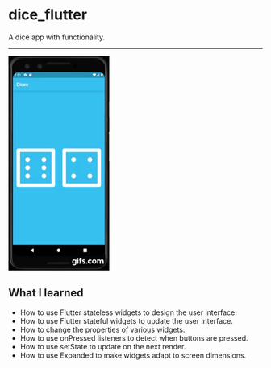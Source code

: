 # dice_flutter

A dice app with functionality.
***

![app](docs/gif.gif)

## What I learned

- How to use Flutter stateless widgets to design the user interface.
- How to use Flutter stateful widgets to update the user interface.
- How to change the properties of various widgets.
- How to use onPressed listeners to detect when buttons are pressed.
- How to use setState to update on the next render.
- How to use Expanded to make widgets adapt to screen dimensions.
